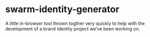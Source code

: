 swarm-identity-generator
========================

A little in-browser tool thrown togther very quickly to help with the development of a brand identity project we’ve been working on.
